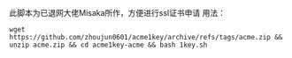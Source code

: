 此脚本为已退网大佬Misaka所作，方便进行ssl证书申请
用法：
````
wget https://github.com/zhoujun0601/acme1key/archive/refs/tags/acme.zip && unzip acme.zip && cd acme1key-acme && bash 1key.sh
````
